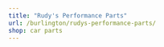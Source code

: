 ```yaml
---
title: "Rudy's Performance Parts"
url: /burlington/rudys-performance-parts/
shop: car parts
---
```

